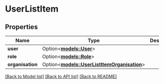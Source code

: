 # UserListItem

## Properties

Name | Type | Description | Notes
------------ | ------------- | ------------- | -------------
**user** | Option<[**models::User**](User.md)> |  | [optional]
**role** | Option<[**models::Role**](Role.md)> |  | [optional]
**organisation** | Option<[**models::UserListItemOrganisation**](UserListItem_Organisation.md)> |  | [optional]

[[Back to Model list]](../README.md#documentation-for-models) [[Back to API list]](../README.md#documentation-for-api-endpoints) [[Back to README]](../README.md)



